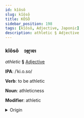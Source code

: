 ```yaml
---
id: kîôsô
slug: kîôsô
title: KÔSÔ
sidebar_position: 198
tags: [kîôsô, Adjective, Japonic]
description: athletic § Adjective
---
```


### kîôsô&emsp;<span kind="abugida">ɔɟɽıɐı</span>

*athletic* **§** [Adjective](../../tags/Adjective)

**IPA**: /ˈki.o.so/

**Verb**: to be athletic

**Noun**: athleticness

**Modifier**: athletic

<details>
    <summary>Origin</summary>
    Japanese 強壮 kyōsō [kʲo̞ːso̞ː]<br/>
    <em>Japonic Language Family</em>
</details>